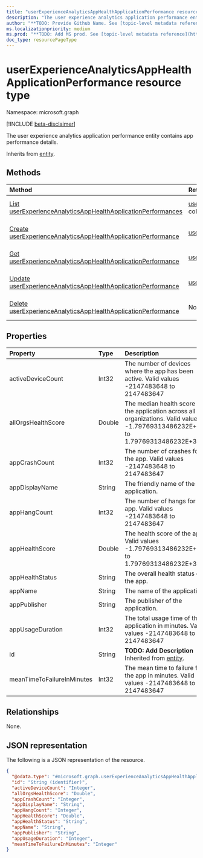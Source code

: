 ```yaml
---
title: "userExperienceAnalyticsAppHealthApplicationPerformance resource type"
description: "The user experience analytics application performance entity contains app performance details."
author: "**TODO: Provide Github Name. See [topic-level metadata reference](https://msgo.azurewebsites.net/add/document/guidelines/metadata.html#topic-level-metadata)**"
ms.localizationpriority: medium
ms.prod: "**TODO: Add MS prod. See [topic-level metadata reference](https://msgo.azurewebsites.net/add/document/guidelines/metadata.html#topic-level-metadata)**"
doc_type: resourcePageType
---
```


# userExperienceAnalyticsAppHealthApplicationPerformance resource type

Namespace: microsoft.graph

[!INCLUDE [beta-disclaimer](../../includes/beta-disclaimer.md)]

The user experience analytics application performance entity contains app performance details.


Inherits from [entity](../resources/entity.md).

## Methods
|Method|Return type|Description|
|:---|:---|:---|
|[List userExperienceAnalyticsAppHealthApplicationPerformances](../api/userexperienceanalyticsapphealthapplicationperformance-list.md)|[userExperienceAnalyticsAppHealthApplicationPerformance](../resources/userexperienceanalyticsapphealthapplicationperformance.md) collection|Get a list of the [userExperienceAnalyticsAppHealthApplicationPerformance](../resources/userexperienceanalyticsapphealthapplicationperformance.md) objects and their properties.|
|[Create userExperienceAnalyticsAppHealthApplicationPerformance](../api/devicemanagement-post-userexperienceanalyticsapphealthapplicationperformance.md)|[userExperienceAnalyticsAppHealthApplicationPerformance](../resources/userexperienceanalyticsapphealthapplicationperformance.md)|Create a new [userExperienceAnalyticsAppHealthApplicationPerformance](../resources/userexperienceanalyticsapphealthapplicationperformance.md) object.|
|[Get userExperienceAnalyticsAppHealthApplicationPerformance](../api/userexperienceanalyticsapphealthapplicationperformance-get.md)|[userExperienceAnalyticsAppHealthApplicationPerformance](../resources/userexperienceanalyticsapphealthapplicationperformance.md)|Read the properties and relationships of a [userExperienceAnalyticsAppHealthApplicationPerformance](../resources/userexperienceanalyticsapphealthapplicationperformance.md) object.|
|[Update userExperienceAnalyticsAppHealthApplicationPerformance](../api/userexperienceanalyticsapphealthapplicationperformance-update.md)|[userExperienceAnalyticsAppHealthApplicationPerformance](../resources/userexperienceanalyticsapphealthapplicationperformance.md)|Update the properties of a [userExperienceAnalyticsAppHealthApplicationPerformance](../resources/userexperienceanalyticsapphealthapplicationperformance.md) object.|
|[Delete userExperienceAnalyticsAppHealthApplicationPerformance](../api/userexperienceanalyticsapphealthapplicationperformance-delete.md)|None|Deletes a [userExperienceAnalyticsAppHealthApplicationPerformance](../resources/userexperienceanalyticsapphealthapplicationperformance.md) object.|

## Properties
|Property|Type|Description|
|:---|:---|:---|
|activeDeviceCount|Int32|The number of devices where the app has been active. Valid values -2147483648 to 2147483647|
|allOrgsHealthScore|Double|The median health score of the application across all organizations. Valid values -1.79769313486232E+308 to 1.79769313486232E+308|
|appCrashCount|Int32|The number of crashes for the app. Valid values -2147483648 to 2147483647|
|appDisplayName|String|The friendly name of the application.|
|appHangCount|Int32|The number of hangs for the app. Valid values -2147483648 to 2147483647|
|appHealthScore|Double|The health score of the app. Valid values -1.79769313486232E+308 to 1.79769313486232E+308|
|appHealthStatus|String|The overall health status of the app.|
|appName|String|The name of the application.|
|appPublisher|String|The publisher of the application.|
|appUsageDuration|Int32|The total usage time of the application in minutes. Valid values -2147483648 to 2147483647|
|id|String|**TODO: Add Description** Inherited from [entity](../resources/entity.md).|
|meanTimeToFailureInMinutes|Int32|The mean time to failure for the app in minutes. Valid values -2147483648 to 2147483647|

## Relationships
None.

## JSON representation
The following is a JSON representation of the resource.
<!-- {
  "blockType": "resource",
  "keyProperty": "id",
  "@odata.type": "microsoft.graph.userExperienceAnalyticsAppHealthApplicationPerformance",
  "baseType": "microsoft.graph.entity",
  "openType": false
}
-->
``` json
{
  "@odata.type": "#microsoft.graph.userExperienceAnalyticsAppHealthApplicationPerformance",
  "id": "String (identifier)",
  "activeDeviceCount": "Integer",
  "allOrgsHealthScore": "Double",
  "appCrashCount": "Integer",
  "appDisplayName": "String",
  "appHangCount": "Integer",
  "appHealthScore": "Double",
  "appHealthStatus": "String",
  "appName": "String",
  "appPublisher": "String",
  "appUsageDuration": "Integer",
  "meanTimeToFailureInMinutes": "Integer"
}
```

